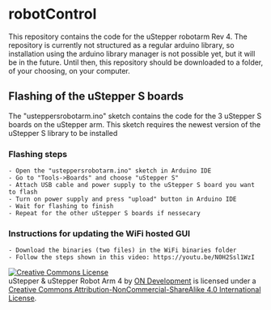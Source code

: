 # robotControl

This repository contains the code for the uStepper robotarm Rev 4. The repository is currently not structured as a regular arduino library, so installation using the arduino library manager is not possible yet, but it will be in the future. Until then, this repository should be downloaded to a folder, of your choosing, on your computer.

## Flashing of the uStepper S boards

The "usteppersrobotarm.ino" sketch contains the code for the 3 uStepper S boards on the uStepper arm. This sketch requires the newest version of the uStepper S library to be installed

### Flashing steps

    - Open the "usteppersrobotarm.ino" sketch in Arduino IDE
    - Go to "Tools->Boards" and choose "uStepper S"
    - Attach USB cable and power supply to the uStepper S board you want to flash
    - Turn on power supply and press "upload" button in Arduino IDE
    - Wait for flashing to finish
    - Repeat for the other uStepper S boards if nessecary

### Instructions for updating the WiFi hosted GUI

    - Download the binaries (two files) in the WiFi binaries folder
    - Follow the steps shown in this video: https://youtu.be/N0H2Ssl1WzI

<a rel="license" href="http://creativecommons.org/licenses/by-nc-sa/4.0/"><img alt="Creative Commons License" style="border-width:0" src="https://i.creativecommons.org/l/by-nc-sa/4.0/88x31.png" /></a><br /><span xmlns:dct="http://purl.org/dc/terms/" property="dct:title">uStepper & uStepper Robot Arm 4</span> by <a xmlns:cc="http://creativecommons.org/ns#" href="www.ustepper.com" property="cc:attributionName" rel="cc:attributionURL">ON Development</a> is licensed under a <a rel="license" href="http://creativecommons.org/licenses/by-nc-sa/4.0/">Creative Commons Attribution-NonCommercial-ShareAlike 4.0 International License</a>.
